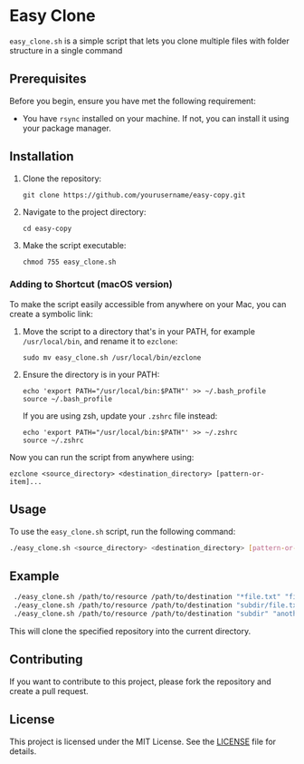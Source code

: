 # Easy Clone

`easy_clone.sh` is a simple script that lets you clone multiple files with folder structure in a single command

## Prerequisites

Before you begin, ensure you have met the following requirement:
- You have `rsync` installed on your machine. If not, you can install it using your package manager.

## Installation

1. Clone the repository:
    ```
    git clone https://github.com/yourusername/easy-copy.git
    ```
2. Navigate to the project directory:
    ```
    cd easy-copy
    ```
3. Make the script executable:
    ```
    chmod 755 easy_clone.sh
    ```

### Adding to Shortcut (macOS version)

To make the script easily accessible from anywhere on your Mac, you can create a symbolic link:

1. Move the script to a directory that's in your PATH, for example `/usr/local/bin`, and rename it to `ezclone`:
    ```
    sudo mv easy_clone.sh /usr/local/bin/ezclone
    ```
2. Ensure the directory is in your PATH:
    ```
    echo 'export PATH="/usr/local/bin:$PATH"' >> ~/.bash_profile
    source ~/.bash_profile
    ```
    If you are using zsh, update your `.zshrc` file instead:
    ```
    echo 'export PATH="/usr/local/bin:$PATH"' >> ~/.zshrc
    source ~/.zshrc
    ```

Now you can run the script from anywhere using:
```
ezclone <source_directory> <destination_directory> [pattern-or-item]...
```

## Usage

To use the `easy_clone.sh` script, run the following command:
```sh
./easy_clone.sh <source_directory> <destination_directory> [pattern-or-item]...
```
## Example
```sh
 ./easy_clone.sh /path/to/resource /path/to/destination "*file.txt" "file.txt" "*.sh"
 ./easy_clone.sh /path/to/resource /path/to/destination "subdir/file.txt"
 ./easy_clone.sh /path/to/resource /path/to/destination "subdir" "anotherdir/"
```

This will clone the specified repository into the current directory.

## Contributing

If you want to contribute to this project, please fork the repository and create a pull request.

## License

This project is licensed under the MIT License. See the [LICENSE](LICENSE) file for details.
